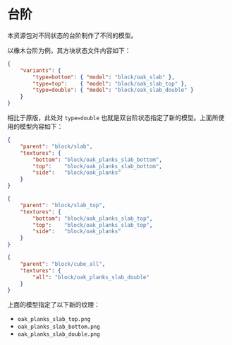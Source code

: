 # 台阶
本资源包对不同状态的台阶制作了不同的模型。

以橡木台阶为例，其方块状态文件内容如下：

``` json title="blockstates/oak_slab.json" linenums="1" hl_lines="5"
{
    "variants": {
        "type=bottom": { "model": "block/oak_slab" },
        "type=top":    { "model": "block/oak_slab_top" },
        "type=double": { "model": "block/oak_slab_double" }
    }
}
```

相比于原版，此处对 `type=double` 也就是双台阶状态指定了新的模型。上面所使用的模型内容如下：

``` json title="models/block/oak_slab.json" linenums="1" hl_lines="4 5"
{
    "parent": "block/slab",
    "textures": {
        "bottom": "block/oak_planks_slab_bottom",
        "top":    "block/oak_planks_slab_bottom",
        "side":   "block/oak_planks"
    }
}
```

``` json title="models/block/oak_slab_top.json" linenums="1" hl_lines="4 5"
{
    "parent": "block/slab_top",
    "textures": {
        "bottom": "block/oak_planks_slab_top",
        "top":    "block/oak_planks_slab_top",
        "side":   "block/oak_planks"
    }
}

```

``` json title="models/block/oak_slab_double.json" linenums="1" hl_lines="4"
{
    "parent": "block/cube_all",
    "textures": {
        "all": "block/oak_planks_slab_double"
    }
}
```

上面的模型指定了以下新的纹理：

- `oak_planks_slab_top.png`
- `oak_planks_slab_bottom.png`
- `oak_planks_slab_double.png`